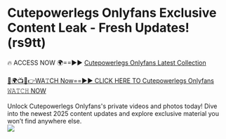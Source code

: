 # Cutepowerlegs Onlyfans Exclusive Content Leak - Fresh Updates! (rs9tt)

🔥 ACCESS NOW 🌍==►► <a href="https://tinyurl.com/kvy9nzfs" rel="nofollow">Cutepowerlegs Onlyfans Latest Collection</a>
<br><br>
[🔴🌍📺📱👉WA𝚃CH Now==►► CLICK HERE TO Cutepowerlegs Onlyfans 𝚆𝙰𝚃𝙲𝙷 NOW](https://tinyurl.com/kvy9nzfs)
<br><br>
Unlock Cutepowerlegs Onlyfans's private videos and photos today! Dive into the newest 2025 content updates and explore exclusive material you won’t find anywhere else.
<br>
<a href="https://tinyurl.com/kvy9nzfs" rel="nofollow" data-target="animated-image.originalLink"><img src="https://camo.githubusercontent.com/8a4f000d20f83aca3bf7ec5f350d767afa0574a8a352519fd8cfa583a6f93a33/68747470733a2f2f692e696d6775722e636f6d2f644a486b345a712e676966" data-canonical-src="https://i.imgur.com/dJHk4Zq.gif" style="max-width: 100%; display: inline-block;" data-target="animated-image.originalImage"></a>
<br>
